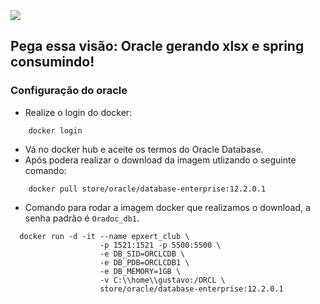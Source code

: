 <img src="https://storage.googleapis.com/golden-wind/experts-club/capa-github.svg" />

## Pega essa visão: Oracle gerando xlsx e spring consumindo!

### Configuração do oracle
* Realize o login do docker:
```shell
    docker login
 ```
* Vá no docker hub e aceite os termos do Oracle Database.
* Após podera realizar o download da imagem utlizando o seguinte comando:
```shell
    docker pull store/oracle/database-enterprise:12.2.0.1 
```
* Comando para rodar a imagem docker que realizamos o download, a senha padrão é `Oradoc_db1`.
```shell
  docker run -d -it --name epxert_club \
                    -p 1521:1521 -p 5500:5500 \
                    -e DB_SID=ORCLCDB \
                    -e DB_PDB=ORCLCDB1 \
                    -e DB_MEMORY=1GB \ 
                    -v C:\\home\\gustavo:/ORCL \ 
                    store/oracle/database-enterprise:12.2.0.1
```





